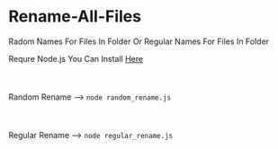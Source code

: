 # Rename-All-Files
Radom Names For Files In Folder Or Regular Names For Files In Folder

Requre Node.js
You Can Install <a href="https://nodejs.org/en/download" target="blank" >Here</a>
<br></br><br></br>
Random Rename --> `node random_rename.js`
<br></br><br></br>
Regular Rename --> `node regular_rename.js`
